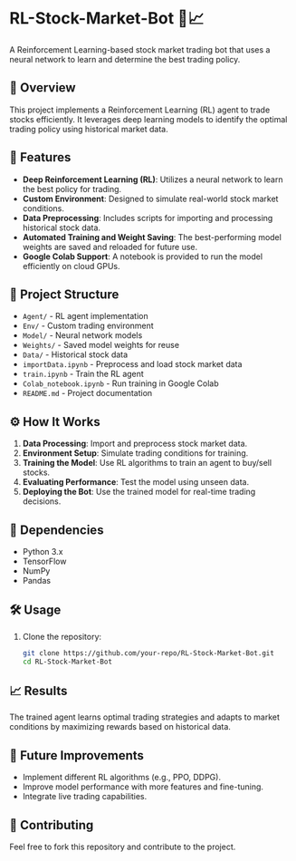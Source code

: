 # RL-Stock-Market-Bot 🏦📈  
A Reinforcement Learning-based stock market trading bot that uses a neural network to learn and determine the best trading policy.  

## 📌 Overview  
This project implements a Reinforcement Learning (RL) agent to trade stocks efficiently. It leverages deep learning models to identify the optimal trading policy using historical market data.  

## 🚀 Features  
- **Deep Reinforcement Learning (RL)**: Utilizes a neural network to learn the best policy for trading.  
- **Custom Environment**: Designed to simulate real-world stock market conditions.  
- **Data Preprocessing**: Includes scripts for importing and processing historical stock data.  
- **Automated Training and Weight Saving**: The best-performing model weights are saved and reloaded for future use.  
- **Google Colab Support**: A notebook is provided to run the model efficiently on cloud GPUs.  

## 📂 Project Structure  
- `Agent/` - RL agent implementation  
- `Env/` - Custom trading environment  
- `Model/` - Neural network models  
- `Weights/` - Saved model weights for reuse  
- `Data/` - Historical stock data  
- `importData.ipynb` - Preprocess and load stock market data  
- `train.ipynb` - Train the RL agent  
- `Colab_notebook.ipynb` - Run training in Google Colab  
- `README.md` - Project documentation  

## ⚙️ How It Works  
1. **Data Processing**: Import and preprocess stock market data.  
2. **Environment Setup**: Simulate trading conditions for training.  
3. **Training the Model**: Use RL algorithms to train an agent to buy/sell stocks.  
4. **Evaluating Performance**: Test the model using unseen data.  
5. **Deploying the Bot**: Use the trained model for real-time trading decisions.  

## 📌 Dependencies  
- Python 3.x  
- TensorFlow 
- NumPy  
- Pandas  

## 🛠️ Usage  
1. Clone the repository:  
   ```bash
   git clone https://github.com/your-repo/RL-Stock-Market-Bot.git
   cd RL-Stock-Market-Bot

## 📈 Results
The trained agent learns optimal trading strategies and adapts to market conditions by maximizing rewards based on historical data.

## 📌 Future Improvements
- Implement different RL algorithms (e.g., PPO, DDPG).
- Improve model performance with more features and fine-tuning.
- Integrate live trading capabilities.
## 🤝 Contributing
Feel free to fork this repository and contribute to the project.
